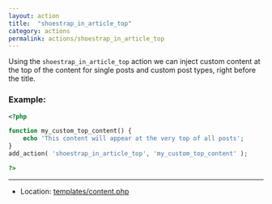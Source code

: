 ```yaml
---
layout: action
title:  "shoestrap_in_article_top"
category: actions
permalink: actions/shoestrap_in_article_top
---
```


Using the `shoestrap_in_article_top` action we can inject custom content at the top of the content for single posts and custom post types, right before the title.

### Example:

```php
<?php

function my_custom_top_content() {
	echo 'This content will appear at the very top of all posts';
}
add_action( 'shoestrap_in_article_top', 'my_custom_top_content' );

?>
```

<hr>

* Location: [templates/content.php](https://github.com/shoestrap/shoestrap/blob/master/templates/content.php)